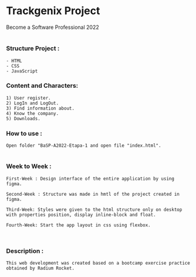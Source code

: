 # **Trackgenix Project**
Become a Software Professional 2022
#

### Structure Project :
```
- HTML
- CSS
- JavaScript
```

### Content and Characters:
```
1) User register.
2) LogIn and LogOut.
3) Find information about.
4) Know the company.
5) Downloads.
```
### How to use :
```
Open folder "BaSP-A2022-Etapa-1 and open file "index.html".
```
#
### Week to Week :
```
First-Week : Design interface of the entire application by using figma.

Second-Week : Structure was made in hmtl of the project created in figma.

Third-Week: Styles were given to the html structure only on desktop with properties position, display inline-block and float.

Fourth-Week: Start the app layout in css using flexbox.


```
#
### Description :
```
This web development was created based on a bootcamp exercise practice obtained by Radium Rocket.
```


